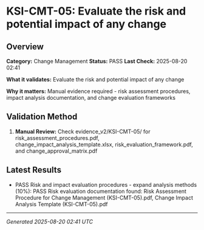 # KSI-CMT-05: Evaluate the risk and potential impact of any change

## Overview

**Category:** Change Management
**Status:** PASS
**Last Check:** 2025-08-20 02:41

**What it validates:** Evaluate the risk and potential impact of any change

**Why it matters:** Manual evidence required - risk assessment procedures, impact analysis documentation, and change evaluation frameworks

## Validation Method

1. **Manual Review:** Check evidence_v2/KSI-CMT-05/ for risk_assessment_procedures.pdf, change_impact_analysis_template.xlsx, risk_evaluation_framework.pdf, and change_approval_matrix.pdf

## Latest Results

- PASS Risk and impact evaluation procedures - expand analysis methods (10%): PASS Risk evaluation documentation found: Risk Assessment Procedure for Change Management (KSI-CMT-05).pdf, Change Impact Analysis Template (KSI-CMT-05).pdf

---
*Generated 2025-08-20 02:41 UTC*